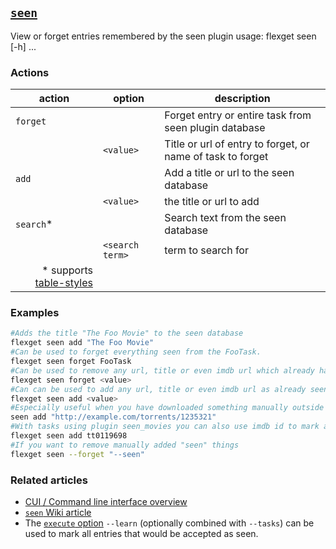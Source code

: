 ## [`seen`](/Plugins/seen)
View or forget entries remembered by the seen plugin
usage: flexget seen [-h] <action> ...

### Actions
| action | option | description |
| --- | --- | --- |
| `forget` || Forget entry or entire task from seen plugin database |
|| `<value>` |  Title or url of entry to forget, or name of task to forget |
| `add` || Add a title or url to the seen database |
|| `<value>` | the title or url to add |
| `search`* || Search text from the seen database |
|| `<search term>` | term to search for |
|<div align="right">\* supports [table-styles](/CLI/--table-styles)</div>

### Examples
```bash
#Adds the title "The Foo Movie" to the seen database
flexget seen add "The Foo Movie"
#Can be used to forget everything seen from the FooTask.
flexget seen forget FooTask
#Can be used to remove any url, title or even imdb url which already has been seen once to be downloaded again
flexget seen forget <value>
#Can can be used to add any url, title or even imdb url as already seen  preventing them to be downloaded
flexget seen add <value>
#Especially useful when you have downloaded something manually outside FlexGet
seen add "http://example.com/torrents/1235321"
#With tasks using plugin seen_movies you can also use imdb id to mark any movie as already seen
flexget seen add tt0119698
#If you want to remove manually added "seen" things
flexget seen --forget "--seen"
```

### Related articles
* [CUI / Command line interface overview](/CLI)
* [`seen` Wiki article](/Plugins/seen)
* The [`execute` option](/CLI/execute) `--learn` (optionally combined with `--tasks`) can be used to mark all entries that would be accepted as seen.

